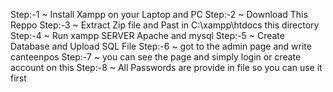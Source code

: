 Step:-1 
        ~ Install Xampp on your Laptop and PC 
Step:-2 
        ~ Download This Reppo 
Step:-3
        ~ Extract Zip file and Past in C:\xampp\htdocs this directory
Step:-4
        ~ Run xampp SERVER Apache and mysql 
Step:-5 
        ~ Create Database and Upload SQL File
Step:-6
        ~ got to the admin page and write canteenpos 
Step:-7
        ~ you can see the page and simply login or create account on this 
Step:-8 
        ~ All Passwords are provide in file so you can use it first
